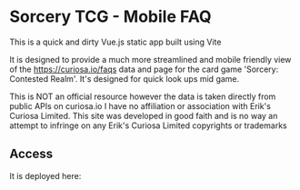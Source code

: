 # Sorcery TCG - Mobile FAQ

This is a quick and dirty Vue.js static app built using Vite

It is designed to provide a much more streamlined and mobile friendly view of the https://curiosa.io/faqs data and page for the card game 'Sorcery: Contested Realm'. It's designed for quick look ups mid game.

This is NOT an official resource however the data is taken directly from public APIs on curiosa.io I have no affiliation or association with Erik's Curiosa Limited. This site was developed in good faith and is no way an attempt to infringe on any Erik's Curiosa Limited copyrights or trademarks

## Access

It is deployed here:

### 